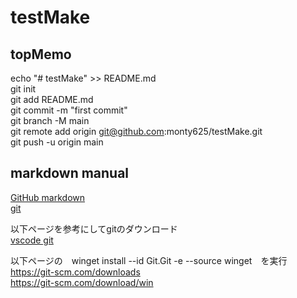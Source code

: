 # testMake

## topMemo
echo "# testMake" >> README.md<br>
git init<br>
git add README.md<br>
git commit -m "first commit"<br>
git branch -M main<br>
git remote add origin git@github.com:monty625/testMake.git<br>
git push -u origin main<br>

## markdown manual
[GitHub markdown](https://docs.github.com/ja/get-started/writing-on-github/getting-started-with-writing-and-formatting-on-github/basic-writing-and-formatting-syntax) <br>
[git](https://git-scm.com/book/ja/v2/%E4%BD%BF%E3%81%84%E5%A7%8B%E3%82%81%E3%82%8B-Git%E3%81%AE%E3%82%A4%E3%83%B3%E3%82%B9%E3%83%88%E3%83%BC%E3%83%AB) <br>

以下ページを参考にしてgitのダウンロード<br>
[vscode git](https://code.visualstudio.com/docs/sourcecontrol/intro-to-git) <br>

以下ページの　winget install --id Git.Git -e --source winget　を実行<br>
https://git-scm.com/downloads<br>
https://git-scm.com/download/win<br>
